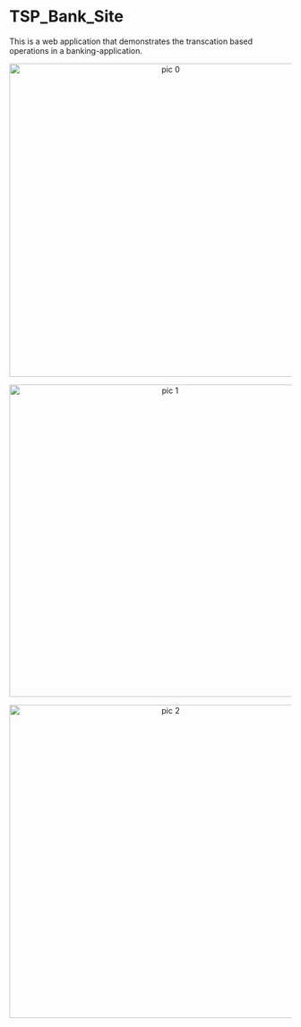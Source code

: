 # TSP_Bank_Site
This is a web application that demonstrates the transcation based operations in a banking-application.

<p align="center">
  <img width="560" alt="pic 0" src="https://user-images.githubusercontent.com/61109976/159156539-2b69d2a1-0b06-4bd2-a08b-a6f449d46175.png">
</p>

<p align="center">
  <img width="558" alt="pic 1" src="https://user-images.githubusercontent.com/61109976/159156547-e7571a82-125a-4cf9-84c7-55b057fda5cd.png">
</p>

<p align="center">
  <img width="560" alt="pic 2" src="https://user-images.githubusercontent.com/61109976/159156551-c5294244-7360-4316-9f1b-3635a5d2fdb0.png">
</p>
